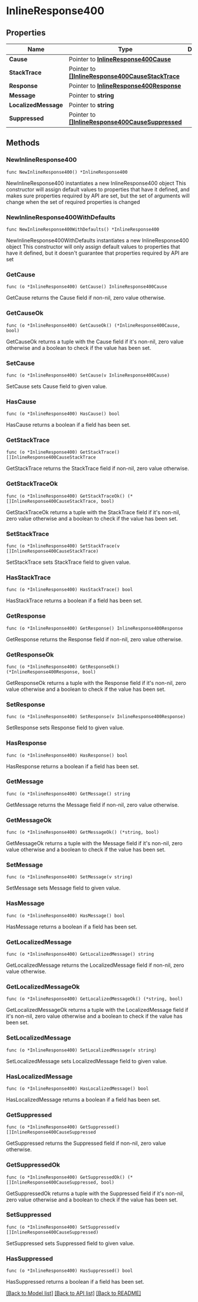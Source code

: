 # InlineResponse400

## Properties

Name | Type | Description | Notes
------------ | ------------- | ------------- | -------------
**Cause** | Pointer to [**InlineResponse400Cause**](InlineResponse400Cause.md) |  | [optional] 
**StackTrace** | Pointer to [**[]InlineResponse400CauseStackTrace**](InlineResponse400CauseStackTrace.md) |  | [optional] 
**Response** | Pointer to [**InlineResponse400Response**](InlineResponse400Response.md) |  | [optional] 
**Message** | Pointer to **string** |  | [optional] 
**LocalizedMessage** | Pointer to **string** |  | [optional] 
**Suppressed** | Pointer to [**[]InlineResponse400CauseSuppressed**](InlineResponse400CauseSuppressed.md) |  | [optional] 


## Methods

### NewInlineResponse400

`func NewInlineResponse400() *InlineResponse400`

NewInlineResponse400 instantiates a new InlineResponse400 object
This constructor will assign default values to properties that have it defined,
and makes sure properties required by API are set, but the set of arguments
will change when the set of required properties is changed

### NewInlineResponse400WithDefaults

`func NewInlineResponse400WithDefaults() *InlineResponse400`

NewInlineResponse400WithDefaults instantiates a new InlineResponse400 object
This constructor will only assign default values to properties that have it defined,
but it doesn't guarantee that properties required by API are set


### GetCause

`func (o *InlineResponse400) GetCause() InlineResponse400Cause`

GetCause returns the Cause field if non-nil, zero value otherwise.

### GetCauseOk

`func (o *InlineResponse400) GetCauseOk() (*InlineResponse400Cause, bool)`

GetCauseOk returns a tuple with the Cause field if it's non-nil, zero value otherwise
and a boolean to check if the value has been set.

### SetCause

`func (o *InlineResponse400) SetCause(v InlineResponse400Cause)`

SetCause sets Cause field to given value.

### HasCause

`func (o *InlineResponse400) HasCause() bool`

HasCause returns a boolean if a field has been set.


### GetStackTrace

`func (o *InlineResponse400) GetStackTrace() []InlineResponse400CauseStackTrace`

GetStackTrace returns the StackTrace field if non-nil, zero value otherwise.

### GetStackTraceOk

`func (o *InlineResponse400) GetStackTraceOk() (*[]InlineResponse400CauseStackTrace, bool)`

GetStackTraceOk returns a tuple with the StackTrace field if it's non-nil, zero value otherwise
and a boolean to check if the value has been set.

### SetStackTrace

`func (o *InlineResponse400) SetStackTrace(v []InlineResponse400CauseStackTrace)`

SetStackTrace sets StackTrace field to given value.

### HasStackTrace

`func (o *InlineResponse400) HasStackTrace() bool`

HasStackTrace returns a boolean if a field has been set.


### GetResponse

`func (o *InlineResponse400) GetResponse() InlineResponse400Response`

GetResponse returns the Response field if non-nil, zero value otherwise.

### GetResponseOk

`func (o *InlineResponse400) GetResponseOk() (*InlineResponse400Response, bool)`

GetResponseOk returns a tuple with the Response field if it's non-nil, zero value otherwise
and a boolean to check if the value has been set.

### SetResponse

`func (o *InlineResponse400) SetResponse(v InlineResponse400Response)`

SetResponse sets Response field to given value.

### HasResponse

`func (o *InlineResponse400) HasResponse() bool`

HasResponse returns a boolean if a field has been set.


### GetMessage

`func (o *InlineResponse400) GetMessage() string`

GetMessage returns the Message field if non-nil, zero value otherwise.

### GetMessageOk

`func (o *InlineResponse400) GetMessageOk() (*string, bool)`

GetMessageOk returns a tuple with the Message field if it's non-nil, zero value otherwise
and a boolean to check if the value has been set.

### SetMessage

`func (o *InlineResponse400) SetMessage(v string)`

SetMessage sets Message field to given value.

### HasMessage

`func (o *InlineResponse400) HasMessage() bool`

HasMessage returns a boolean if a field has been set.


### GetLocalizedMessage

`func (o *InlineResponse400) GetLocalizedMessage() string`

GetLocalizedMessage returns the LocalizedMessage field if non-nil, zero value otherwise.

### GetLocalizedMessageOk

`func (o *InlineResponse400) GetLocalizedMessageOk() (*string, bool)`

GetLocalizedMessageOk returns a tuple with the LocalizedMessage field if it's non-nil, zero value otherwise
and a boolean to check if the value has been set.

### SetLocalizedMessage

`func (o *InlineResponse400) SetLocalizedMessage(v string)`

SetLocalizedMessage sets LocalizedMessage field to given value.

### HasLocalizedMessage

`func (o *InlineResponse400) HasLocalizedMessage() bool`

HasLocalizedMessage returns a boolean if a field has been set.


### GetSuppressed

`func (o *InlineResponse400) GetSuppressed() []InlineResponse400CauseSuppressed`

GetSuppressed returns the Suppressed field if non-nil, zero value otherwise.

### GetSuppressedOk

`func (o *InlineResponse400) GetSuppressedOk() (*[]InlineResponse400CauseSuppressed, bool)`

GetSuppressedOk returns a tuple with the Suppressed field if it's non-nil, zero value otherwise
and a boolean to check if the value has been set.

### SetSuppressed

`func (o *InlineResponse400) SetSuppressed(v []InlineResponse400CauseSuppressed)`

SetSuppressed sets Suppressed field to given value.

### HasSuppressed

`func (o *InlineResponse400) HasSuppressed() bool`

HasSuppressed returns a boolean if a field has been set.



[[Back to Model list]](../README.md#documentation-for-models) [[Back to API list]](../README.md#documentation-for-api-endpoints) [[Back to README]](../README.md)

